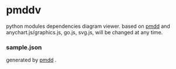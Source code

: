 # pmddv
python modules dependencies diagram viewer.
based on [pmdd](https://github.com/nagexiucai/pmdd) and anychart.js/graphics.js, go.js, svg.js, will be changed at any time.

### sample.json
generated by [pmdd](https://github.com/nagexiucai/pmdd) .
